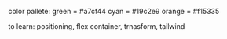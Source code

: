 color pallete:
green = #a7cf44
cyan = #19c2e9
orange = #f15335


to learn:
positioning, flex container, trnasform, tailwind